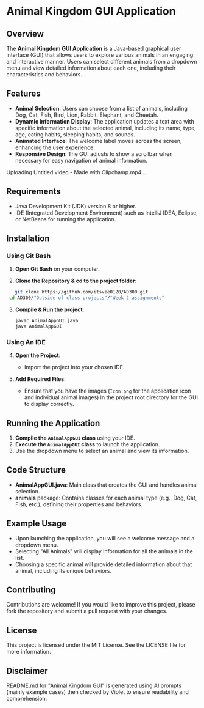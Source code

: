 
# Animal Kingdom GUI Application

## Overview
The **Animal Kingdom GUI Application** is a Java-based graphical user interface (GUI) that allows users to explore various animals in an engaging and interactive manner. Users can select different animals from a dropdown menu and view detailed information about each one, including their characteristics and behaviors.

## Features
- **Animal Selection**: Users can choose from a list of animals, including Dog, Cat, Fish, Bird, Lion, Rabbit, Elephant, and Cheetah.
- **Dynamic Information Display**: The application updates a text area with specific information about the selected animal, including its name, type, age, eating habits, sleeping habits, and sounds.
- **Animated Interface**: The welcome label moves across the screen, enhancing the user experience.
- **Responsive Design**: The GUI adjusts to show a scrollbar when necessary for easy navigation of animal information.
  


Uploading Untitled video - Made with Clipchamp.mp4…



## Requirements
- Java Development Kit (JDK) version 8 or higher.
- IDE (Integrated Development Environment) such as IntelliJ IDEA, Eclipse, or NetBeans for running the application.

## Installation
### Using Git Bash
1. **Open Git Bash** on your computer.

2. **Clone the Repository & cd to the project folder**:
 ```bash
    git clone https://github.com/itsvee0120/AD300.git
  cd AD300/"Outside of class projects"/"Week 2 assignments"
   ```

3. **Compile & Run the project**:
   ```bash
   javac AnimalAppGUI.java
   java AnimalAppGUI
   ```
### Using An IDE
4. **Open the Project**:
   - Import the project into your chosen IDE.

5. **Add Required Files**:
   - Ensure that you have the images (`Icon.png` for the application icon and individual animal images) in the project root directory for the GUI to display correctly.

## Running the Application
1. **Compile the `AnimalAppGUI` class** using your IDE.
2. **Execute the `AnimalAppGUI` class** to launch the application.
3. Use the dropdown menu to select an animal and view its information.

## Code Structure
- **AnimalAppGUI.java**: Main class that creates the GUI and handles animal selection.
- **animals** package: Contains classes for each animal type (e.g., Dog, Cat, Fish, etc.), defining their properties and behaviors.

## Example Usage
- Upon launching the application, you will see a welcome message and a dropdown menu. 
- Selecting "All Animals" will display information for all the animals in the list.
- Choosing a specific animal will provide detailed information about that animal, including its unique behaviors.

## Contributing
Contributions are welcome! If you would like to improve this project, please fork the repository and submit a pull request with your changes.

## License
This project is licensed under the MIT License. See the LICENSE file for more information.

## Disclaimer
README.md for "Animal Kingdom GUI" is generated using AI prompts (mainly example cases) then checked by Violet to ensure readability and comprehension.

